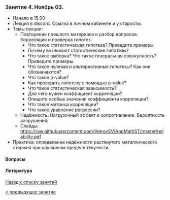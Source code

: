 ### Занятие 4. Ноябрь 03.
- Начало в 15.00
- Лекция в discord. Ссылка в личном кабинете и у старосты.
- Темы лекции: 
  - Повторение прошлого материала и разбор вопросов. Корреляции и проверка гипотез.
    - Что такое статистическая гипотеза? Приведите примеры.
    - Почему возникают статистические гипотезы?
    - Что такое выборка? Что такое генеральная совокупность? Приведите примеры.
    - Что такое нулевая и альтернативные гипотезы? Как они обозначаются?
    - Что такое p-value?
    - Как проверить гипотезу с помощью p-value?
    - Что такое статистическая зависимость?
    - Для чего нужен коэффициент корреляции?
    - Опишите особые значения коэффициента корреляции?
    - Что такое матрица корреляции?
    - Что такое уравнение регрессии?
  - Надёжность. Нагрузочный эффект и сопротивление. Вероятность разрушения.
  - Слайды: https://raw.githubusercontent.com/VetrovSV/AppMathST/master/reliability.pdf
- Практика: определение надёжности растянутого металлического стержня при случайном пределе текучести.

#### Вопросы



#### Литература



[Назад к списку занятий](https://github.com/VetrovSV/AppMathST/blob/master/README.md)

[ < предыдущее занятие](https://github.com/VetrovSV/AppMathST/blob/master/dist/3.md)
